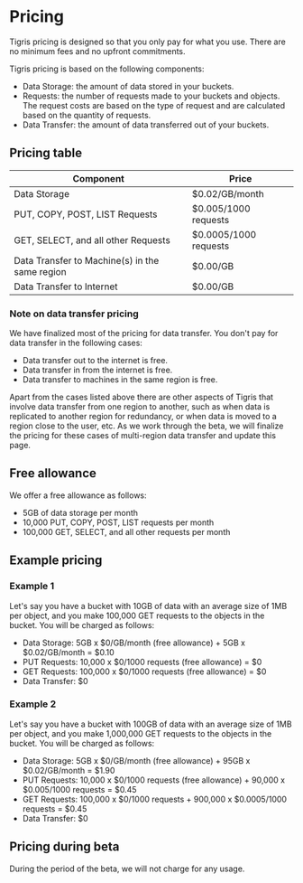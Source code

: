 # Pricing

Tigris pricing is designed so that you only pay for what you use. There are no
minimum fees and no upfront commitments.

Tigris pricing is based on the following components:

- Data Storage: the amount of data stored in your buckets.
- Requests: the number of requests made to your buckets and objects. The request
  costs are based on the type of request and are calculated based on the
  quantity of requests.
- Data Transfer: the amount of data transferred out of your buckets.

## Pricing table

| Component                                      | Price                 |
| ---------------------------------------------- | --------------------- |
| Data Storage                                   | $0.02/GB/month        |
| PUT, COPY, POST, LIST Requests                 | $0.005/1000 requests  |
| GET, SELECT, and all other Requests            | $0.0005/1000 requests |
| Data Transfer to Machine(s) in the same region | $0.00/GB              |
| Data Transfer to Internet                      | $0.00/GB              |

### Note on data transfer pricing

We have finalized most of the pricing for data transfer. You don't pay for data
transfer in the following cases:

- Data transfer out to the internet is free.
- Data transfer in from the internet is free.
- Data transfer to machines in the same region is free.

Apart from the cases listed above there are other aspects of Tigris that involve
data transfer from one region to another, such as when data is replicated to
another region for redundancy, or when data is moved to a region close to the
user, etc. As we work through the beta, we will finalize the pricing for these
cases of multi-region data transfer and update this page.

## Free allowance

We offer a free allowance as follows:

- 5GB of data storage per month
- 10,000 PUT, COPY, POST, LIST requests per month
- 100,000 GET, SELECT, and all other requests per month

## Example pricing

### Example 1

Let's say you have a bucket with 10GB of data with an average size of 1MB per
object, and you make 100,000 GET requests to the objects in the bucket. You will
be charged as follows:

- Data Storage: 5GB x $0/GB/month (free allowance) + 5GB x $0.02/GB/month =
  $0.10
- PUT Requests: 10,000 x $0/1000 requests (free allowance) = $0
- GET Requests: 100,000 x $0/1000 requests (free allowance) = $0
- Data Transfer: $0

### Example 2

Let's say you have a bucket with 100GB of data with an average size of 1MB per
object, and you make 1,000,000 GET requests to the objects in the bucket. You
will be charged as follows:

- Data Storage: 5GB x $0/GB/month (free allowance) + 95GB x $0.02/GB/month =
  $1.90
- PUT Requests: 10,000 x $0/1000 requests (free allowance) + 90,000 x
  $0.005/1000 requests = $0.45
- GET Requests: 100,000 x $0/1000 requests + 900,000 x $0.0005/1000 requests =
  $0.45
- Data Transfer: $0

## Pricing during beta

During the period of the beta, we will not charge for any usage.

